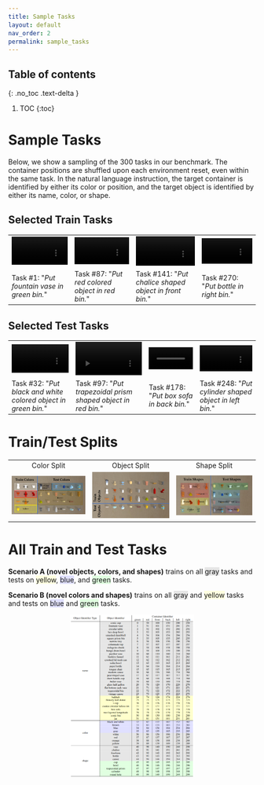 ```yaml
---
title: Sample Tasks
layout: default
nav_order: 2
permalink: sample_tasks
---
```


## Table of contents
{: .no_toc .text-delta }

1. TOC
{:toc}

# Sample Tasks
Below, we show a sampling of the 300 tasks in our benchmark. The container positions are shuffled upon each environment reset, even within the same task. In the natural language instruction, the target container is identified by either its color or position, and the target object is identified by either its name, color, or shape.

## Selected Train Tasks
<table style="table-layout: fixed; width: 100%;">
    <tr>
        <td><video loop=true autoplay=true width="100%" height="100%" controls><source src="https://www.cs.utexas.edu/users/ml/mturk/videos/taskid_1/concat.mp4" type="video/mp4"></video></td>
        <td><video loop=true autoplay=true width="100%" height="100%" controls><source src="https://www.cs.utexas.edu/users/ml/mturk/videos/taskid_87/concat.mp4" type="video/mp4"></video></td>
        <td><video loop=true autoplay=true width="100%" height="100%" controls><source src="https://www.cs.utexas.edu/users/ml/mturk/videos/taskid_141/concat.mp4" type="video/mp4"></video></td>
        <td><video loop=true autoplay=true width="100%" height="100%" controls><source src="https://www.cs.utexas.edu/users/ml/mturk/videos/taskid_270/concat.mp4" type="video/mp4"></video></td>
    </tr>
    <tr>
        <td>Task #1: "<i>Put fountain vase in green bin.</i>"</td>
        <td>Task #87: "<i>Put red colored object in red bin.</i>"</td>
        <td>Task #141: "<i>Put chalice shaped object in front bin.</i>"</td>
        <td>Task #270: "<i>Put bottle in right bin.</i>"</td>
    </tr>
</table>

## Selected Test Tasks
<table style="table-layout: fixed; width: 100%;">
    <tr>
        <td><video loop=true autoplay=true width="100%" height="100%" controls><source src="https://www.cs.utexas.edu/users/ml/mturk/videos/taskid_32/concat.mp4" type="video/mp4"></video></td>
        <td><video loop=true autoplay=true width="100%" height="100%" controls><source src="https://www.cs.utexas.edu/users/ml/mturk/videos/taskid_97/concat.mp4" type="video/mp4"></video></td>
        <td><video loop=true autoplay=true width="100%" height="100%" controls><source src="https://www.cs.utexas.edu/users/ml/mturk/videos/taskid_178/concat.mp4" type="video/mp4"></video></td>
        <td><video loop=true autoplay=true width="100%" height="100%" controls><source src="https://www.cs.utexas.edu/users/ml/mturk/videos/taskid_248/concat.mp4" type="video/mp4"></video></td>
    </tr>
    <tr>
        <td>Task #32: "<i>Put black and white colored object in green bin.</i>"</td>
        <td>Task #97: "<i>Put trapezoidal prism shaped object in red bin.</i>"</td>
        <td>Task #178: "<i>Put box sofa in back bin.</i>"</td>
        <td>Task #248: "<i>Put cylinder shaped object in left bin.</i>"</td>
    </tr>
</table>

# Train/Test Splits
<table style="table-layout: fixed; width: 100%;">
    <tr>
        <td><center>Color Split</center></td>
        <td><center>Object Split</center></td>
        <td><center>Shape Split</center></td>
    </tr>
    <tr>
        <td><a href="files/objects_by_color.jpg"><img src="files/objects_by_color.jpg" /></a></td>
        <td><a href="files/objects_by_name.jpg"><img src="files/objects_by_name.jpg" /></a></td>
        <td><a href="files/objects_by_shape.jpg"><img src="files/objects_by_shape.jpg" /></a></td>
    </tr>
</table>

# All Train and Test Tasks
<p><strong>Scenario A (novel objects, colors, and shapes)</strong> trains on all <span style="background-color: #E6E6E6">gray</span> tasks and tests on <span style="background-color: #FFFFE0">yellow</span>, <span style="background-color: #E0E0FF">blue</span>, and <span style="background-color: #E0FFE0">green</span> tasks.</p>
<p><strong>Scenario B (novel colors and shapes)</strong> trains on all <span style="background-color: #E6E6E6">gray</span> and <span style="background-color: #FFFFE0">yellow</span> tasks and tests on <span style="background-color: #E0E0FF">blue</span> and <span style="background-color: #E0FFE0">green</span> tasks.</p>

<center><a href="files/task_table.png"><img width="50%" src="files/task_table.png" /></a></center>